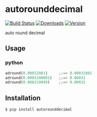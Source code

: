 # autorounddecimal

[![Build Status](https://img.shields.io/travis/niitsuma/autorounddecimal/master.svg?style=flat-square)](https://travis-ci.org/niitsuma/autorounddecimal)
[![Downloads](https://pepy.tech/badge/hymiscniitsuma)](https://pepy.tech/project/autorounddecimal)
[![Version](https://img.shields.io/pypi/v/hymiscniitsuma.svg?style=flat-square)](https://pypi.python.org/pypi/autorounddecimal)

auto round decimal

## Usage

### python

```python
adround(0.00032001)     ;;=> 0.00032001
adround(0.0003200001)   ;;=> 0.00032
adround(0.000319999)    ;;=> 0.00032
```

## Installation

```shell
$ pip install autorounddecimal
```

